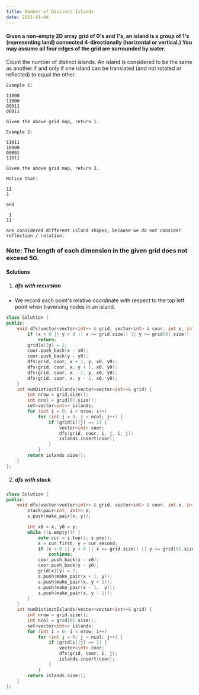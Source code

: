 ```yaml
---
title: Number of Distinct Islands
date: 2021-01-04
---
```

#### Given a non-empty 2D array grid of 0's and 1's, an island is a group of 1's (representing land) connected 4-directionally (horizontal or vertical.) You may assume all four edges of the grid are surrounded by water.

Count the number of distinct islands. An island is considered to be the same as another if and only if one island can be translated (and not rotated or reflected) to equal the other.

```
Example 1:

11000
11000
00011
00011

Given the above grid map, return 1.

Example 2:

11011
10000
00001
11011

Given the above grid map, return 3.

Notice that:

11
1

and

 1
11

are considered different island shapes, because we do not consider reflection / rotation.
```

### Note: The length of each dimension in the given grid does not exceed 50. 


#### Solutions

1. ##### dfs with recursion

- We record each point's relative coordinate with respect to the top left point when traversing nodes in an island.

```cpp
class Solution {
public:
    void dfs(vector<vector<int>> & grid, vector<int> & coor, int x, int y, int & x0, int & y0) {
        if (x < 0 || y < 0 || x >= grid.size() || y >= grid[0].size() || grid[x][y] != 1)
            return;
        grid[x][y] = 2;
        coor.push_back(x - x0);
        coor.push_back(y - y0);
        dfs(grid, coor, x + 1, y, x0, y0);
        dfs(grid, coor, x, y + 1, x0, y0);
        dfs(grid, coor, x - 1, y, x0, y0);
        dfs(grid, coor, x, y - 1, x0, y0);
    }
    int numDistinctIslands(vector<vector<int>>& grid) {
        int nrow = grid.size();
        int ncol = grid[0].size();
        set<vector<int>> islands;
        for (int i = 0; i < nrow; i++)
            for (int j = 0; j < ncol; j++) {
                if (grid[i][j] == 1) {
                    vector<int> coor;
                    dfs(grid, coor, i, j, i, j);
                    islands.insert(coor);
                }
            }
        return islands.size();
    }
};
```


2. ##### dfs with stack

```cpp
class Solution {
public:
    void dfs(vector<vector<int>> & grid, vector<int> & coor, int x, int y) {
        stack<pair<int, int>> s;
        s.push(make_pair(x, y));

        int x0 = x, y0 = y;
        while (!s.empty()) {
            auto cur = s.top(); s.pop();
            x = cur.first; y = cur.second;
            if (x < 0 || y < 0 || x >= grid.size() || y >= grid[0].size() || grid[x][y] != 1)
                continue;
            coor.push_back(x - x0);
            coor.push_back(y - y0);
            grid[x][y] = 2;
            s.push(make_pair(x + 1, y));
            s.push(make_pair(x, y + 1));
            s.push(make_pair(x - 1,  y));
            s.push(make_pair(x, y - 1));
        }
    }
    int numDistinctIslands(vector<vector<int>>& grid) {
        int nrow = grid.size();
        int ncol = grid[0].size();
        set<vector<int>> islands;
        for (int i = 0; i < nrow; i++)
            for (int j = 0; j < ncol; j++) {
                if (grid[i][j] == 1) {
                    vector<int> coor;
                    dfs(grid, coor, i, j);
                    islands.insert(coor);
                }
            }
        return islands.size();
    }
};
```